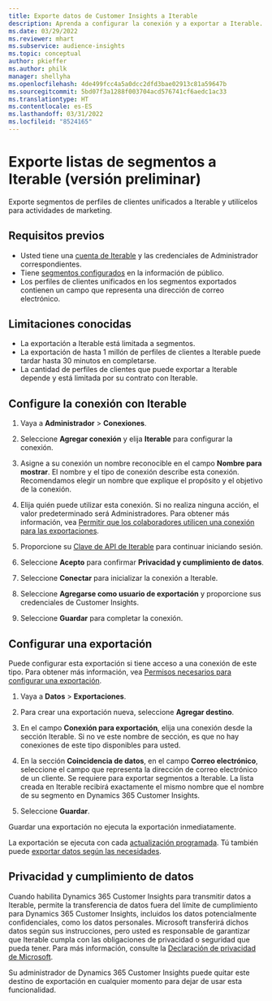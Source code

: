 ```yaml
---
title: Exporte datos de Customer Insights a Iterable
description: Aprenda a configurar la conexión y a exportar a Iterable.
ms.date: 03/29/2022
ms.reviewer: mhart
ms.subservice: audience-insights
ms.topic: conceptual
author: pkieffer
ms.author: philk
manager: shellyha
ms.openlocfilehash: 4de499fcc4a5a0dcc2dfd3bae02913c81a59647b
ms.sourcegitcommit: 5bd07f3a1288f003704acd576741cf6aedc1ac33
ms.translationtype: HT
ms.contentlocale: es-ES
ms.lasthandoff: 03/31/2022
ms.locfileid: "8524165"
---
```

# <a name="export-segment-lists-to-iterable-preview"></a>Exporte listas de segmentos a Iterable (versión preliminar)

Exporte segmentos de perfiles de clientes unificados a Iterable y utilícelos para actividades de marketing.

## <a name="prerequisites"></a>Requisitos previos

-   Usted tiene una [cuenta de Iterable](https://iterable.com/) y las credenciales de Administrador correspondientes.
-   Tiene [segmentos configurados](segments.md) en la información de público.
-   Los perfiles de clientes unificados en los segmentos exportados contienen un campo que representa una dirección de correo electrónico.

## <a name="known-limitations"></a>Limitaciones conocidas

- La exportación a Iterable está limitada a segmentos.
- La exportación de hasta 1 millón de perfiles de clientes a Iterable puede tardar hasta 30 minutos en completarse. 
- La cantidad de perfiles de clientes que puede exportar a Iterable depende y está limitada por su contrato con Iterable.

## <a name="set-up-connection-to-iterable"></a>Configure la conexión con Iterable

1. Vaya a **Administrador** > **Conexiones**.

1. Seleccione **Agregar conexión** y elija **Iterable** para configurar la conexión.

1. Asigne a su conexión un nombre reconocible en el campo **Nombre para mostrar**. El nombre y el tipo de conexión describe esta conexión. Recomendamos elegir un nombre que explique el propósito y el objetivo de la conexión.

1. Elija quién puede utilizar esta conexión. Si no realiza ninguna acción, el valor predeterminado será Administradores. Para obtener más información, vea [Permitir que los colaboradores utilicen una conexión para las exportaciones](connections.md#allow-contributors-to-use-a-connection-for-exports).

1. Proporcione su [Clave de API de Iterable](https://support.iterable.com/hc/en-us/articles/360043464871) para continuar iniciando sesión. 

1. Seleccione **Acepto** para confirmar **Privacidad y cumplimiento de datos**.

1. Seleccione **Conectar** para inicializar la conexión a Iterable.

1. Seleccione **Agregarse como usuario de exportación** y proporcione sus credenciales de Customer Insights.

1. Seleccione **Guardar** para completar la conexión.

## <a name="configure-an-export"></a>Configurar una exportación

Puede configurar esta exportación si tiene acceso a una conexión de este tipo. Para obtener más información, vea [Permisos necesarios para configurar una exportación](export-destinations.md#set-up-a-new-export).

1. Vaya a **Datos** > **Exportaciones**.

1. Para crear una exportación nueva, seleccione **Agregar destino**.

1. En el campo **Conexión para exportación**, elija una conexión desde la sección Iterable. Si no ve este nombre de sección, es que no hay conexiones de este tipo disponibles para usted.

3. En la sección **Coincidencia de datos**, en el campo **Correo electrónico**, seleccione el campo que representa la dirección de correo electrónico de un cliente. Se requiere para exportar segmentos a Iterable. La lista creada en Iterable recibirá exactamente el mismo nombre que el nombre de su segmento en Dynamics 365 Customer Insights.

1. Seleccione **Guardar**.

Guardar una exportación no ejecuta la exportación inmediatamente.

La exportación se ejecuta con cada [actualización programada](system.md#schedule-tab). Tú también puede [exportar datos según las necesidades](export-destinations.md#run-exports-on-demand). 


## <a name="data-privacy-and-compliance"></a>Privacidad y cumplimiento de datos

Cuando habilita Dynamics 365 Customer Insights para transmitir datos a Iterable, permite la transferencia de datos fuera del límite de cumplimiento para Dynamics 365 Customer Insights, incluidos los datos potencialmente confidenciales, como los datos personales. Microsoft transferirá dichos datos según sus instrucciones, pero usted es responsable de garantizar que Iterable cumpla con las obligaciones de privacidad o seguridad que pueda tener. Para más información, consulte la [Declaración de privacidad de Microsoft](https://go.microsoft.com/fwlink/?linkid=396732).

Su administrador de Dynamics 365 Customer Insights puede quitar este destino de exportación en cualquier momento para dejar de usar esta funcionalidad.
